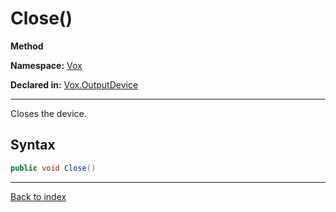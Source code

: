 # Close()

**Method**

**Namespace:** [Vox](Vox.md)

**Declared in:** [Vox.OutputDevice](Vox.OutputDevice.md)

------



Closes the device.


## Syntax

```csharp
public void Close()
```

------

[Back to index](index.md)